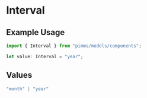 # Interval

## Example Usage

```typescript
import { Interval } from "pimms/models/components";

let value: Interval = "year";
```

## Values

```typescript
"month" | "year"
```